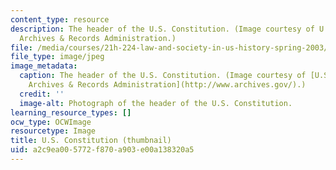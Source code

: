 ```yaml
---
content_type: resource
description: The header of the U.S. Constitution. (Image courtesy of U.S. National
  Archives & Records Administration.)
file: /media/courses/21h-224-law-and-society-in-us-history-spring-2003/a2c9ea005772f870a903e00a138320a5_21h-224s03-th.jpg
file_type: image/jpeg
image_metadata:
  caption: The header of the U.S. Constitution. (Image courtesy of [U.S. National
    Archives & Records Administration](http://www.archives.gov/).)
  credit: ''
  image-alt: Photograph of the header of the U.S. Constitution.
learning_resource_types: []
ocw_type: OCWImage
resourcetype: Image
title: U.S. Constitution (thumbnail)
uid: a2c9ea00-5772-f870-a903-e00a138320a5
---
```

